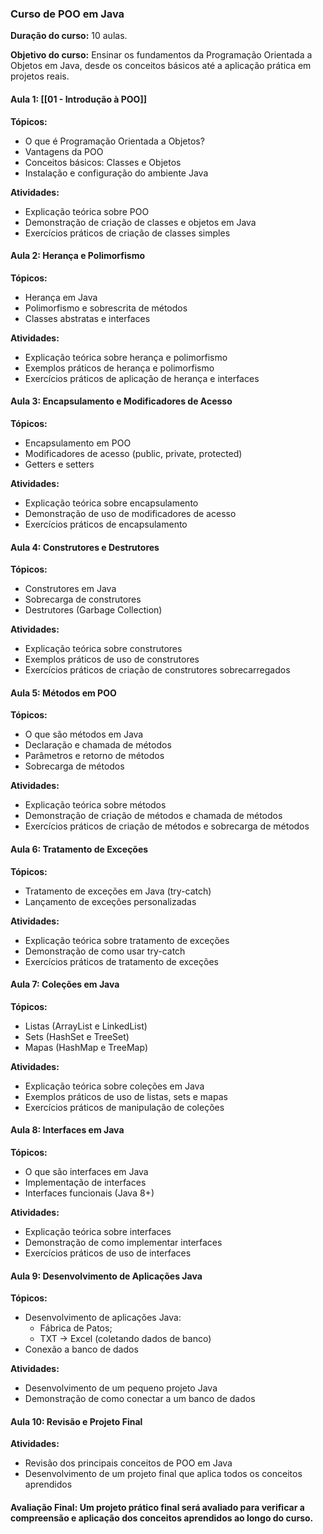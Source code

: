 ### Curso de POO em Java

**Duração do curso:** 10 aulas.

**Objetivo do curso:** Ensinar os fundamentos da Programação Orientada a Objetos em Java, desde os conceitos básicos até a aplicação prática em projetos reais.

#### Aula 1: [[01 - Introdução à POO]]

**Tópicos:**

- O que é Programação Orientada a Objetos?
- Vantagens da POO
- Conceitos básicos: Classes e Objetos
- Instalação e configuração do ambiente Java

**Atividades:**

- Explicação teórica sobre POO
- Demonstração de criação de classes e objetos em Java
- Exercícios práticos de criação de classes simples

#### Aula 2: Herança e Polimorfismo

**Tópicos:**

- Herança em Java
- Polimorfismo e sobrescrita de métodos
- Classes abstratas e interfaces

**Atividades:**

- Explicação teórica sobre herança e polimorfismo
- Exemplos práticos de herança e polimorfismo
- Exercícios práticos de aplicação de herança e interfaces

#### Aula 3: Encapsulamento e Modificadores de Acesso

**Tópicos:**

- Encapsulamento em POO
- Modificadores de acesso (public, private, protected)
- Getters e setters

**Atividades:**

- Explicação teórica sobre encapsulamento
- Demonstração de uso de modificadores de acesso
- Exercícios práticos de encapsulamento

#### Aula 4: Construtores e Destrutores

**Tópicos:**

- Construtores em Java
- Sobrecarga de construtores
- Destrutores (Garbage Collection)

**Atividades:**

- Explicação teórica sobre construtores
- Exemplos práticos de uso de construtores
- Exercícios práticos de criação de construtores sobrecarregados

#### Aula 5: Métodos em POO

**Tópicos:**

- O que são métodos em Java
- Declaração e chamada de métodos
- Parâmetros e retorno de métodos
- Sobrecarga de métodos

**Atividades:**

- Explicação teórica sobre métodos
- Demonstração de criação de métodos e chamada de métodos
- Exercícios práticos de criação de métodos e sobrecarga de métodos

#### Aula 6: Tratamento de Exceções

**Tópicos:**

- Tratamento de exceções em Java (try-catch)
- Lançamento de exceções personalizadas

**Atividades:**

- Explicação teórica sobre tratamento de exceções
- Demonstração de como usar try-catch
- Exercícios práticos de tratamento de exceções

#### Aula 7: Coleções em Java 

**Tópicos:**

- Listas (ArrayList e LinkedList)
- Sets (HashSet e TreeSet)
- Mapas (HashMap e TreeMap)

**Atividades:**

- Explicação teórica sobre coleções em Java
- Exemplos práticos de uso de listas, sets e mapas
- Exercícios práticos de manipulação de coleções

#### Aula 8: Interfaces em Java 

**Tópicos:**

- O que são interfaces em Java
- Implementação de interfaces
- Interfaces funcionais (Java 8+)

**Atividades:**

- Explicação teórica sobre interfaces
- Demonstração de como implementar interfaces
- Exercícios práticos de uso de interfaces

#### Aula 9: Desenvolvimento de Aplicações Java

**Tópicos:**

- Desenvolvimento de aplicações Java:
	- Fábrica de Patos;
	- TXT -> Excel (coletando dados de banco)
- Conexão a banco de dados

**Atividades:**

- Desenvolvimento de um pequeno projeto Java
- Demonstração de como conectar a um banco de dados

#### Aula 10: Revisão e Projeto Final

**Atividades:**

- Revisão dos principais conceitos de POO em Java
- Desenvolvimento de um projeto final que aplica todos os conceitos aprendidos

#### Avaliação Final: Um projeto prático final será avaliado para verificar a compreensão e aplicação dos conceitos aprendidos ao longo do curso.
